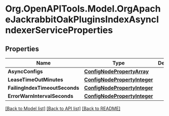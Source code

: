 # Org.OpenAPITools.Model.OrgApacheJackrabbitOakPluginsIndexAsyncIndexerServiceProperties
## Properties

Name | Type | Description | Notes
------------ | ------------- | ------------- | -------------
**AsyncConfigs** | [**ConfigNodePropertyArray**](ConfigNodePropertyArray.md) |  | [optional] 
**LeaseTimeOutMinutes** | [**ConfigNodePropertyInteger**](ConfigNodePropertyInteger.md) |  | [optional] 
**FailingIndexTimeoutSeconds** | [**ConfigNodePropertyInteger**](ConfigNodePropertyInteger.md) |  | [optional] 
**ErrorWarnIntervalSeconds** | [**ConfigNodePropertyInteger**](ConfigNodePropertyInteger.md) |  | [optional] 

[[Back to Model list]](../README.md#documentation-for-models) [[Back to API list]](../README.md#documentation-for-api-endpoints) [[Back to README]](../README.md)


